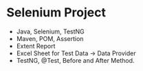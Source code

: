 # Selenium Project 
- Java, Selenium, TestNG
- Maven, POM, Assertion
- Extent Report
- Excel Sheet for Test Data → Data Provider
- TestNG, @Test, Before and After Method.
